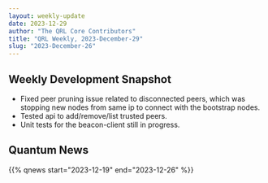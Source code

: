 ```yaml
---
layout: weekly-update
date: 2023-12-29
author: "The QRL Core Contributors"
title: "QRL Weekly, 2023-December-29"
slug: "2023-December-26"
---
```


## Weekly Development Snapshot

- Fixed peer pruning issue related to disconnected peers, which was stopping new nodes from same ip to connect with the bootstrap nodes.
- Tested api to add/remove/list trusted peers. 
- Unit tests for the beacon-client still in progress.

<!--more-->

## Quantum News

{{% qnews start="2023-12-19" end="2023-12-26" %}}
